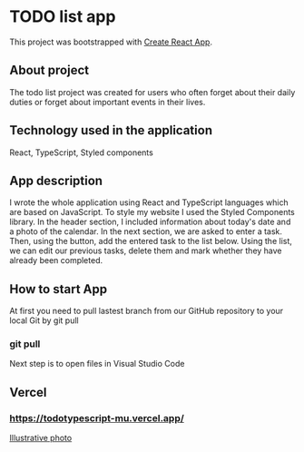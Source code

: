 # TODO list app

This project was bootstrapped with [Create React App](https://github.com/facebook/create-react-app).

## About project

The todo list project was created for users who often forget about their daily duties or forget about important events in their lives.

## Technology used in the application

React, TypeScript, Styled components

## App description

I wrote the whole application using React and TypeScript languages which are based on JavaScript.
To style my website I used the Styled Components library.
In the header section, I included information about today's date and a photo of the calendar.
In the next section, we are asked to enter a task.
Then, using the button, add the entered task to the list below.
Using the list, we can edit our previous tasks, delete them and mark whether they have already been completed.

## How to start App

At first you need to pull lastest branch from our GitHub repository to your local Git by git pull

### git pull

Next step is to open files in Visual Studio Code

## Vercel

### https://todotypescript-mu.vercel.app/

[Illustrative photo](https://tinypic.host/i/project.Kpw05)
